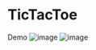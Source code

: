# TicTacToe
Demo
![image](https://github.com/1komal4/XandZERO/assets/111501828/8a626cc0-7be2-45cf-ad00-ffdedaaf09c6)
![image](https://github.com/1komal4/XandZERO/assets/111501828/ecb8233f-3a7a-4e28-8f8b-0e191b95b4a7)
